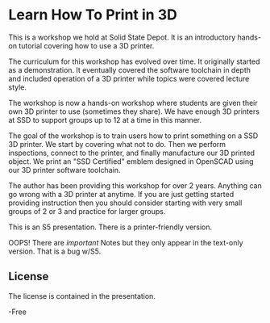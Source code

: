 # Learn How To Print in 3D

This is a workshop we hold at Solid State Depot.  It is an introductory hands-on tutorial covering how to use a 3D printer.

The curriculum for this workshop has evolved over time.  It originally started as a demonstration.  It eventually covered the software toolchain in depth and included operation of a 3D printer while topics were covered lecture style.

The workshop is now a hands-on workshop where students are given their own 3D printer to use (sometimes they share).  We have enough 3D printers at SSD to support groups up to 12 at a time in this manner.

The goal of the workshop is to train users how to print something on a SSD 3D printer.  We start by covering what not to do.  Then we perform inspections, connect to the printer, and finally manufacture our 3D printed object.  We print an "SSD Certified" emblem designed in OpenSCAD using our 3D printer software toolchain.

The author has been providing this workshop for over 2 years.  Anything can go wrong with a 3D printer at anytime.  If you are just getting started providing instruction then you should consider starting with very small groups of 2 or 3 and practice for larger groups.

This is an S5 presentation.  There is a printer-friendly version.

OOPS!  There are _important_ Notes but they only appear in the text-only version.  That is a bug w/S5.

## License
The license is contained in the presentation.

-Free